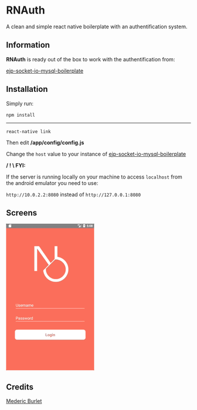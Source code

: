 # RNAuth

A clean and simple react native boilerplate with an authentification system.

## Information

**RNAuth** is ready out of the box to work with the authentification from:

[ejp-socket-io-mysql-boilerplate
](https://github.com/crimson-med/ejp-socket-io-mysql-boilerplate)

## Installation

Simply run:

```
npm install
```
---
```
react-native link
```

Then edit **/app/config/config.js**

Change the `host` value to your instance of [ejp-socket-io-mysql-boilerplate
](https://github.com/crimson-med/ejp-socket-io-mysql-boilerplate)

**/ ! \ FYI:**

If the server is running locally on your machine to access `localhost` from the android emulator you need to use:

`http://10.0.2.2:8080` instead of `http://127.0.0.1:8080`

## Screens

![Login Gif](https://raw.githubusercontent.com/crimson-med/react-native-auth-boilerplate/master/screen/login.gif)
## Credits

[Mederic Burlet](http://medericburlet.com)